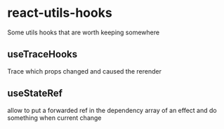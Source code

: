 # react-utils-hooks
Some utils hooks that are worth keeping somewhere

## useTraceHooks
Trace which props changed and caused the rerender
 
## useStateRef
allow to put a forwarded ref in the dependency array of an effect and do something when current change
